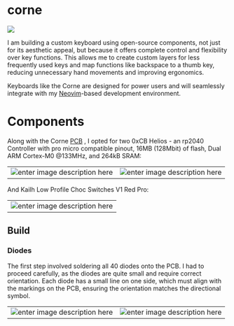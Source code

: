 # corne

![](https://i.imgur.com/0iWozxy.jpeg)

I am building a custom keyboard using open-source components, not just for its aesthetic appeal, but because it offers complete control and flexibility over key functions. This allows me to create custom layers for less frequently used keys and map functions like backspace to a thumb key, reducing unnecessary hand movements and improving ergonomics.

Keyboards like the Corne are designed for power users and will seamlessly integrate with my [Neovim](https://github.com/dme86/neovim)-based development environment.

# Components

Along with the Corne [PCB](https://en.wikipedia.org/wiki/Printed_circuit_board) , I opted for two 0xCB Helios - an rp2040 Controller with pro micro compatible pinout, 16MB (128Mbit) of flash, Dual ARM Cortex-M0 @133MHz, and 264kB SRAM:

|  |  |
|--|--|
|![enter image description here](https://i.imgur.com/6sWneIe.jpeg)  |![enter image description here](https://i.imgur.com/mMjpaNf.jpeg)  |


And Kailh Low Profile Choc Switches V1 Red Pro:

|  | 
|--|
|![enter image description here](https://i.imgur.com/1rUZWpv.jpeg)  | 


## Build

### Diodes

The first step involved soldering all 40 diodes onto the PCB. I had to proceed carefully, as the diodes are quite small and require correct orientation. Each diode has a small line on one side, which must align with the markings on the PCB, ensuring the orientation matches the directional symbol.

|  |  |
|--|--|
| ![enter image description here](https://i.imgur.com/mM9w4wf.jpeg) | ![enter image description here](https://i.imgur.com/r8TIVhg.jpeg) |

